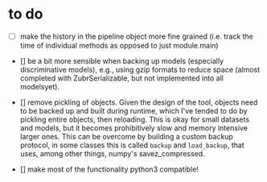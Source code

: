 # to do

- [ ] make the history in the pipeline object more fine grained (i.e. track the time of individual methods as opposed to just module.main)

- [] be a bit more sensible when backing up models (especially discriminative models), e.g., using gzip formats to reduce space (almost completed with ZubrSerializable, but not implemented into all modelsyet).

- [] remove pickling of objects. Given the design of the tool, objects need to be backed up and built during runtime, which I've tended to do by pickling entire objects, then reloading. This is okay for small datasets and models, but it becomes prohibitively slow and memory intensive larger ones. This can be overcome by building a custom backup protocol, in some classes this is called ``backup`` and ``load_backup``, that uses, among other things, numpy's savez_compressed.

- [] make most of the functionality python3 compatible!
